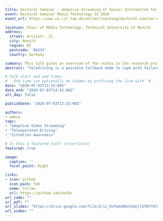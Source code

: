 ```yaml
---
title: Doctoral Seminar - Adaptive Streaming of Sensor Information for Teleoperator Situation Awareness
event: Doctoral Seminar Media Technology SS 2020
event_url: https://www.ce.cit.tum.de/en/lmt/teaching/doctoral-seminar-media-technology/

location: Chair of Media Technology, Technical University of Munich
address:
  street: Arcisstr. 21
  city: Munich
  region: BY
  postcode: '80333'
  country: Germany

summary: This talk gives an overview of the status in the research project "Adaptive Streaming of Sensor Information for Teleoperator Situation Awareness"
abstract: "Teledriving is a possible fallback mode to cope with failures of fully autonomous vehicles. One important requirement for teleoperated vehicles is a reliable low delay data transmission solution, which adapts to the current network conditions to provide the operator with the best possible situation awareness."

# Talk start and end times.
#   End time can optionally be hidden by prefixing the line with `#`.
date: "2020-07-03T13:15:00Z"
date_end: "2020-07-03T14:45:00Z"
all_day: false

publishDate: "2020-07-03T13:15:00Z"

authors:
- admin
tags:
- "Adaptive Video Streaming"
- "Teleoperated Driving"
- "Situation Awareness"

# Is this a featured talk? (true/false)
featured: true

image:
  caption: ''
  focal_point: Right

links:
- icon: github
  icon_pack: fab
  name: Follow
  url: https://github.com/hofbi
url_code: ""
url_pdf: ""
url_slides: "https://drive.google.com/file/d/1J_0vYem48Dut6qhjlSTW7fAYak9BwR9F/view"
url_video: ""
---
```

